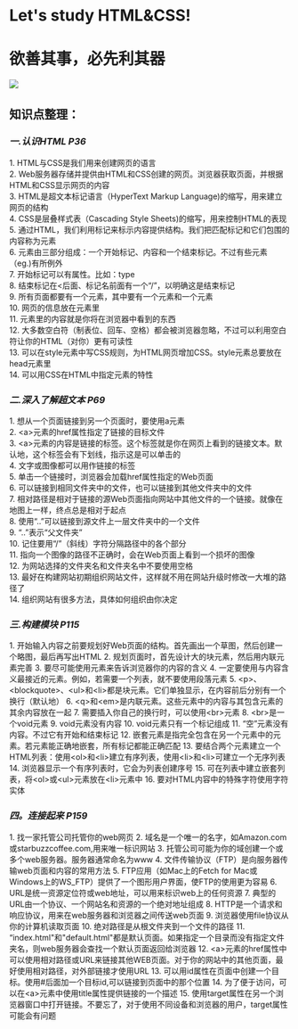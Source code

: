 <h1>Let's study HTML&CSS!</h1>
<h1>欲善其事，必先利其器</h1>
<img src="http://p1.qhimg.com/dr/250_500_/t01e59f43f8f6b6ff3d.jpg">
<h2>知识点整理：</h2>
<p>
<h3><em>一.认识HTML P36</em></h3>
1. HTML与CSS是我们用来创建网页的语言<br/>
2. Web服务器存储并提供由HTML和CSS创建的网页。浏览器获取页面，并根据HTML和CSS显示网页的内容<br/>
3. HTML是超文本标记语言（HyperText Markup Language)的缩写，用来建立网页的结构<br/>
4. CSS是层叠样式表（Cascading Style Sheets)的缩写，用来控制HTML的表现<br/>
5. 通过HTML，我们利用标记来标示内容提供结构。我们把匹配标记和它们包围的内容称为元素<br/>
6. 元素由三部分组成：一个开始标记、内容和一个结束标记。不过有些元素（eg.<e=img>)有所例外<br/>
7. 开始标记可以有属性。比如：type<br/>
8. 结束标记在<后面、标记名前面有一个“/”，以明确这是结束标记<br/>
9. 所有页面都要有一个<html>元素，其中要有一个<head>元素和一个<body>元素<br/>
10. 网页的信息放在<head>元素里<br/>
11. <body>元素里的内容就是你将在浏览器中看到的东西<br/>
12. 大多数空白符（制表位、回车、空格）都会被浏览器忽略，不过可以利用空白符让你的HTML（对你）更有可读性<br/>
13. 可以在style元素中写CSS规则，为HTML网页增加CSS。style元素总要放在head元素里<br/>
14. 可以用CSS在HTML中指定元素的特性<br/>
</p>

<h3><em>二.深入了解超文本 P69</em></h3>

<p>
1. 想从一个页面链接到另一个页面时，要使用a元素<br/>
2. &lt;a&gt;元素的href属性指定了链接的目标文件<br/>
3. &lt;a&gt;元素的内容是链接的标签。这个标签就是你在网页上看到的链接文本。默认地，这个标签会有下划线，指示这是可以单击的<br/>
4. 文字或图像都可以用作链接的标签<br/>
5. 单击一个链接时，浏览器会加载href属性指定的Web页面<br/>
6. 可以链接到相同文件夹中的文件，也可以链接到其他文件夹中的文件<br/>
7. 相对路径是相对于链接的源Web页面指向网站中其他文件的一个链接。就像在地图上一样，终点总是相对于起点<br/>
8. 使用“..”可以链接到源文件上一层文件夹中的一个文件<br/>
9. “..”表示“父文件夹”<br/>
10. 记住要用“/”（斜线）字符分隔路径中的各个部分<br/>
11. 指向一个图像的路径不正确时，会在Web页面上看到一个损坏的图像<br/>
12. 为网站选择的文件夹名和文件夹名中不要使用空格<br/>
13. 最好在构建网站初期组织网站文件，这样就不用在网站升级时修改一大堆的路径了<br/>
14. 组织网站有很多方法，具体如何组织由你决定<br/>
</p>

<h3><em>三.构建模块 P115</em></h3>
1. 开始输入内容之前要规划好Web页面的结构。首先画出一个草图，然后创建一个略图，最后再写出HTML
2. 规划页面时，首先设计大的块元素，然后用内联元素完善
3. 要尽可能使用元素来告诉浏览器你的内容的含义
4. 一定要使用与内容含义最接近的元素。例如，若需要一个列表，就不要使用段落元素
5. &lt;p&gt;、&lt;blockquote&gt;、&lt;ul&gt;和&lt;li&gt;都是块元素。它们单独显示，在内容前后分别有一个换行（默认地）
6. &lt;q&gt;和&lt;em&gt;是内联元素。这些元素中的内容与其包含元素的其余内容放在一起
7. 需要插入你自己的换行时，可以使用&lt;br&gt;元素
8. &lt;br&gt;是一个void元素
9. void元素没有内容
10. void元素只有一个标记组成
11. “空”元素没有内容。不过它有开始和结束标记
12. 嵌套元素是指完全包含在另一个元素中的元素。若元素能正确地嵌套，所有标记都能正确匹配
13. 要结合两个元素建立一个HTML列表：使用&lt;ol&gt;和&lt;li&gt;建立有序列表，使用&lt;li&gt;和&lt;li&gt;可建立一个无序列表
14. 浏览器显示一个有序列表时，它会为列表创建序号
15. 可在列表中建立嵌套列表，将&lt;ol&gt;或&lt;ul&gt;元素放在&lt;li&gt;元素中
16. 要对HTML内容中的特殊字符使用字符实体

<h3><em>四。连接起来 P159</em></h3>
1. 找一家托管公司托管你的web网页
2. 域名是一个唯一的名字，如Amazon.com或starbuzzcoffee.com,用来唯一标识网站
3. 托管公司可能为你的域创建一个或多个web服务器。服务器通常命名为www
4. 文件传输协议（FTP）是向服务器传输web页面和内容的常用方法
5. FTP应用（如Mac上的Fetch for Mac或Windows上的WS_FTP）提供了一个图形用户界面，使FTP的使用更为容易
6. URL是统一资源定位符或web地址，可以用来标识web上的任何资源
7. 典型的URL由一个协议、一个网站名和资源的一个绝对地址组成
8. HTTP是一个请求和响应协议，用来在web服务器和浏览器之间传送web页面
9. 浏览器使用file协议从你的计算机读取页面
10. 绝对路径是从根文件夹到一个文件的路径
11. “index.html"和"default.html"都是默认页面。如果指定一个目录而没有指定文件夹名，则web服务器会查找一个默认页面返回给浏览器
12. &lt;a&gt;元素的href属性中可以使用相对路径或URL来链接其他WEB页面。对于你的网站中的其他页面，最好使用相对路径，对外部链接才使用URL
13. 可以用id属性在页面中创建一个目标。使用#后面加一个目标id,可以链接到页面中的那个位置
14. 为了便于访问，可以在&lt;a&gt;元素中使用title属性提供链接的一个描述
15. 使用target属性在另一个浏览器窗口中打开链接。不要忘了，对于使用不同设备和浏览器的用户，target属性可能会有问题
